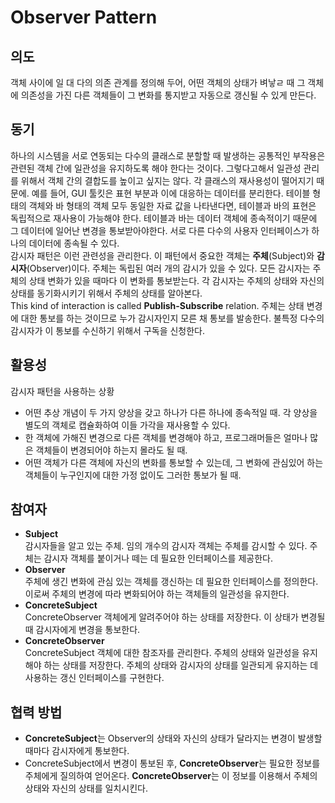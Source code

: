 # Observer Pattern

## 의도
객체 사이에 일 대 다의 의존 관계를 정의해 두어, 어떤 객체의 상태가 벼낳ㄹ 때 그 객체에 의존성을 가진 다른 객체들이 그 변화를 통지받고 자동으로 갱신될 수 있게 만든다.

## 동기
하나의 시스템을 서로 연동되는 다수의 클래스로 분할할 때 발생하는 공통적인 부작용은 관련된 객체 간에 일관성을 유지하도록 해야 한다는 것이다. 그렇다고해서 일관성 관리를 위해서 객체 간의 결합도를 높이고 싶지는 않다. 각 클래스의 재사용성이 떨어지기 때문에.
예를 들어, GUI 툴킷은 표현 부분과 이에 대응하는 데이터를 분리한다. 테이블 형태의 객체와 바 형태의 객체 모두 동일한 자료 값을 나타낸다면, 테이블과 바의 표현은 독립적으로 재사용이 가능해야 한다. 테이블과 바는 데이터 객체에 종속적이기 때문에 그 데이터에 일어난 변경을 통보받아야한다. 서로 다른 다수의 사용자 인터페이스가 하나의 데이터에 종속될 수 있다.  
감시자 패턴은 이런 관련성을 관리한다. 이 패턴에서 중요한 객체는 **주체**(Subject)와 **감시자**(Observer)이다. 주체는 독립된 여러 개의 감시가 있을 수 있다. 모든 감시자는 주체의 상태 변화가 있을 때마다 이 변화를 통보받는다. 각 감시자는 주체의 상태와 자신의 상태를 동기화시키기 위해서 주체의 상태를 알아본다.  
This kind of interaction is called **Publish-Subscribe** relation. 주체는 상태 변경에 대한 통보를 하는 것이므로 누가 감시자인지 모른 채 통보를 발송한다. 불특정 다수의 감시자가 이 통보를 수신하기 위해서 구독을 신청한다.

## 활용성
감시자 패턴을 사용하는 상황

* 어떤 추상 개념이 두 가지 양상을 갖고 하나가 다른 하나에 종속적일 때. 각 양상을 별도의 객체로 캡슐화하여 이들 가각을 재사용할 수 있다.
* 한 객체에 가해진 변경으로 다른 객체를 변경해야 하고, 프로그래머들은 얼마나 많은 객체들이 변경되어야 하는지 몰라도 될 때.
* 어떤 객체가 다른 객체에 자신의 변화를 통보할 수 있는데, 그 변화에 관심있어 하는 객체들이 누구인지에 대한 가정 없이도 그러한 통보가 될 때.

## 참여자
* **Subject**  
감시자들을 알고 있는 주체. 임의 개수의 감시자 객체는 주체를 감시할 수 있다. 주체는 감시자 객체를 붙이거나 떼는 데 필요한 인터페이스를 제공한다.
* **Observer**  
주체에 생긴 변화에 관심 있는 객체를 갱신하는 데 필요한 인터페이스를 정의한다. 이로써 주체의 변경에 따라 변화되어야 하는 객체들의 일관성을 유지한다.
* **ConcreteSubject**    
ConcreteObserver 객체에게 알려주어야 하는 상태를 저장한다. 이 상태가 변경될 때 감시자에게 변경을 통보한다.
* **ConcreteObserver**  
ConcreteSubject 객체에 대한 참조자를 관리한다. 주체의 상태와 일관성을 유지해야 하는 상태를 저장한다. 주체의 상태와 감시자의 상태를 일관되게 유지하는 데 사용하는 갱신 인터페이스를 구현한다.

## 협력 방법
* **ConcreteSubject**는 Observer의 상태와 자신의 상태가 달라지는 변경이 발생할 때마다 감시자에게 통보한다.  
* ConcreteSubject에서 변경이 통보된 후, **ConcreteObserver**는 필요한 정보를 주체에게 질의하여 얻어온다. **ConcreteObserver**는 이 정보를 이용해서 주체의 상태와 자신의 상태를 일치시킨다.  
